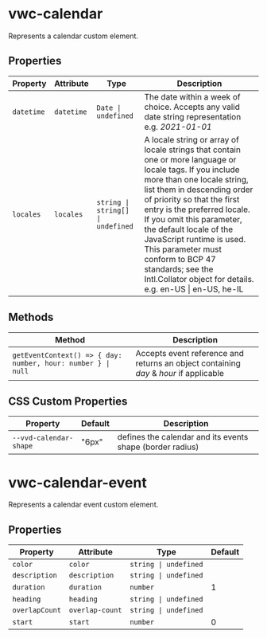# vwc-calendar

Represents a calendar custom element.

## Properties

| Property   | Attribute  | Type                              | Description                                                                                                                                                                                                                                                                                                                                                                                                                                 |
| ---------- | ---------- | --------------------------------- | ------------------------------------------------------------------------------------------------------------------------------------------------------------------------------------------------------------------------------------------------------------------------------------------------------------------------------------------------------------------------------------------------------------------------------------------- |
| `datetime` | `datetime` | `Date \| undefined`               | The date within a week of choice. Accepts any valid date string representation e.g. _2021-01-01_                                                                                                                                                                                                                                                                                                                                            |
| `locales`  | `locales`  | `string \| string[] \| undefined` | A locale string or array of locale strings that contain one or more language or locale tags. If you include more than one locale string, list them in descending order of priority so that the first entry is the preferred locale. If you omit this parameter, the default locale of the JavaScript runtime is used. This parameter must conform to BCP 47 standards; see the Intl.Collator object for details. e.g. en-US \| en-US, he-IL |

## Methods

| Method                                                       | Description                                                                            |
| ------------------------------------------------------------ | -------------------------------------------------------------------------------------- |
| `getEventContext() => { day: number, hour: number } \| null` | Accepts event reference and returns an object containing *day* & *hour*  if applicable |

## CSS Custom Properties

| Property               | Default | Description                                               |
| ---------------------- | ------- | --------------------------------------------------------- |
| `--vvd-calendar-shape` | "6px"   | defines the calendar and its events shape (border radius) |

# vwc-calendar-event

Represents a calendar event custom element.

## Properties

| Property       | Attribute       | Type                  | Default |
| -------------- | --------------- | --------------------- | ------- |
| `color`        | `color`         | `string \| undefined` |         |
| `description`  | `description`   | `string \| undefined` |         |
| `duration`     | `duration`      | `number`              | 1       |
| `heading`      | `heading`       | `string \| undefined` |         |
| `overlapCount` | `overlap-count` | `string \| undefined` |         |
| `start`        | `start`         | `number`              | 0       |
